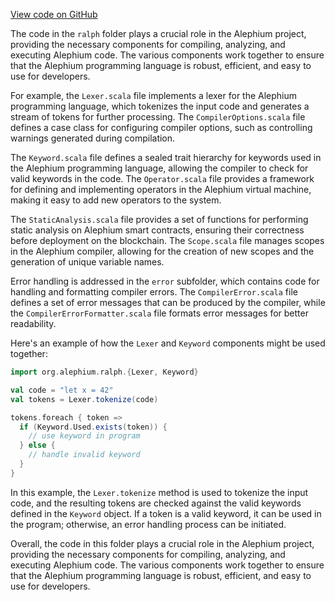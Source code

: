[View code on GitHub](https://github.com/alephium/alephium/.autodoc/docs/json/ralph/src/main/scala)

The code in the `ralph` folder plays a crucial role in the Alephium project, providing the necessary components for compiling, analyzing, and executing Alephium code. The various components work together to ensure that the Alephium programming language is robust, efficient, and easy to use for developers.

For example, the `Lexer.scala` file implements a lexer for the Alephium programming language, which tokenizes the input code and generates a stream of tokens for further processing. The `CompilerOptions.scala` file defines a case class for configuring compiler options, such as controlling warnings generated during compilation.

The `Keyword.scala` file defines a sealed trait hierarchy for keywords used in the Alephium programming language, allowing the compiler to check for valid keywords in the code. The `Operator.scala` file provides a framework for defining and implementing operators in the Alephium virtual machine, making it easy to add new operators to the system.

The `StaticAnalysis.scala` file provides a set of functions for performing static analysis on Alephium smart contracts, ensuring their correctness before deployment on the blockchain. The `Scope.scala` file manages scopes in the Alephium compiler, allowing for the creation of new scopes and the generation of unique variable names.

Error handling is addressed in the `error` subfolder, which contains code for handling and formatting compiler errors. The `CompilerError.scala` file defines a set of error messages that can be produced by the compiler, while the `CompilerErrorFormatter.scala` file formats error messages for better readability.

Here's an example of how the `Lexer` and `Keyword` components might be used together:

```scala
import org.alephium.ralph.{Lexer, Keyword}

val code = "let x = 42"
val tokens = Lexer.tokenize(code)

tokens.foreach { token =>
  if (Keyword.Used.exists(token)) {
    // use keyword in program
  } else {
    // handle invalid keyword
  }
}
```

In this example, the `Lexer.tokenize` method is used to tokenize the input code, and the resulting tokens are checked against the valid keywords defined in the `Keyword` object. If a token is a valid keyword, it can be used in the program; otherwise, an error handling process can be initiated.

Overall, the code in this folder plays a crucial role in the Alephium project, providing the necessary components for compiling, analyzing, and executing Alephium code. The various components work together to ensure that the Alephium programming language is robust, efficient, and easy to use for developers.
